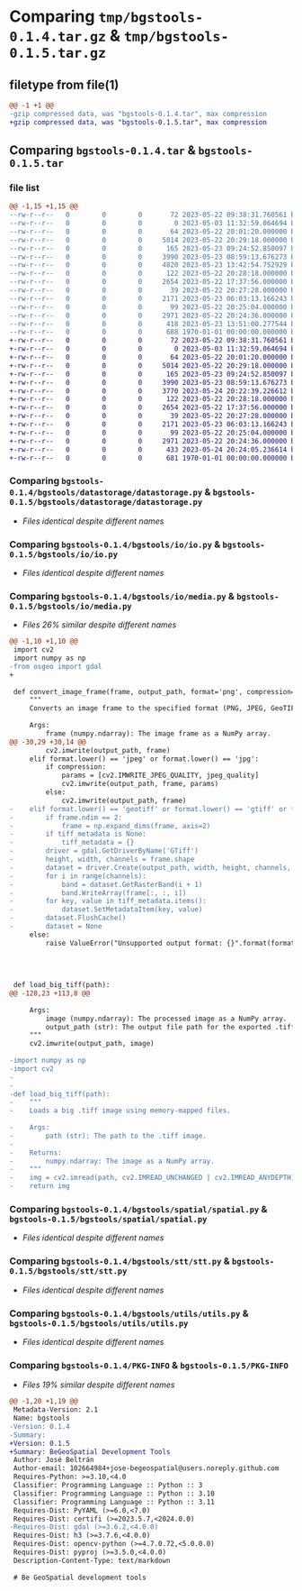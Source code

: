 # Comparing `tmp/bgstools-0.1.4.tar.gz` & `tmp/bgstools-0.1.5.tar.gz`

## filetype from file(1)

```diff
@@ -1 +1 @@
-gzip compressed data, was "bgstools-0.1.4.tar", max compression
+gzip compressed data, was "bgstools-0.1.5.tar", max compression
```

## Comparing `bgstools-0.1.4.tar` & `bgstools-0.1.5.tar`

### file list

```diff
@@ -1,15 +1,15 @@
--rw-r--r--   0        0        0       72 2023-05-22 09:38:31.760561 bgstools-0.1.4/README.md
--rw-r--r--   0        0        0        0 2023-05-03 11:32:59.064694 bgstools-0.1.4/bgstools/__init__.py
--rw-r--r--   0        0        0       64 2023-05-22 20:01:20.000000 bgstools-0.1.4/bgstools/datastorage/__init__.py
--rw-r--r--   0        0        0     5014 2023-05-22 20:29:18.000000 bgstools-0.1.4/bgstools/datastorage/datastorage.py
--rw-r--r--   0        0        0      165 2023-05-23 09:24:52.850097 bgstools-0.1.4/bgstools/io/__init__.py
--rw-r--r--   0        0        0     3990 2023-05-23 08:59:13.676273 bgstools-0.1.4/bgstools/io/io.py
--rw-r--r--   0        0        0     4820 2023-05-23 13:42:54.752929 bgstools-0.1.4/bgstools/io/media.py
--rw-r--r--   0        0        0      122 2023-05-22 20:28:18.000000 bgstools-0.1.4/bgstools/spatial/__init__.py
--rw-r--r--   0        0        0     2654 2023-05-22 17:37:56.000000 bgstools-0.1.4/bgstools/spatial/spatial.py
--rw-r--r--   0        0        0       39 2023-05-22 20:27:28.000000 bgstools-0.1.4/bgstools/stt/__init__.py
--rw-r--r--   0        0        0     2171 2023-05-23 06:03:13.166243 bgstools-0.1.4/bgstools/stt/stt.py
--rw-r--r--   0        0        0       99 2023-05-22 20:25:04.000000 bgstools-0.1.4/bgstools/utils/__init__.py
--rw-r--r--   0        0        0     2971 2023-05-22 20:24:36.000000 bgstools-0.1.4/bgstools/utils/utils.py
--rw-r--r--   0        0        0      418 2023-05-23 13:51:00.277544 bgstools-0.1.4/pyproject.toml
--rw-r--r--   0        0        0      688 1970-01-01 00:00:00.000000 bgstools-0.1.4/PKG-INFO
+-rw-r--r--   0        0        0       72 2023-05-22 09:38:31.760561 bgstools-0.1.5/README.md
+-rw-r--r--   0        0        0        0 2023-05-03 11:32:59.064694 bgstools-0.1.5/bgstools/__init__.py
+-rw-r--r--   0        0        0       64 2023-05-22 20:01:20.000000 bgstools-0.1.5/bgstools/datastorage/__init__.py
+-rw-r--r--   0        0        0     5014 2023-05-22 20:29:18.000000 bgstools-0.1.5/bgstools/datastorage/datastorage.py
+-rw-r--r--   0        0        0      165 2023-05-23 09:24:52.850097 bgstools-0.1.5/bgstools/io/__init__.py
+-rw-r--r--   0        0        0     3990 2023-05-23 08:59:13.676273 bgstools-0.1.5/bgstools/io/io.py
+-rw-r--r--   0        0        0     3770 2023-05-24 20:22:39.226612 bgstools-0.1.5/bgstools/io/media.py
+-rw-r--r--   0        0        0      122 2023-05-22 20:28:18.000000 bgstools-0.1.5/bgstools/spatial/__init__.py
+-rw-r--r--   0        0        0     2654 2023-05-22 17:37:56.000000 bgstools-0.1.5/bgstools/spatial/spatial.py
+-rw-r--r--   0        0        0       39 2023-05-22 20:27:28.000000 bgstools-0.1.5/bgstools/stt/__init__.py
+-rw-r--r--   0        0        0     2171 2023-05-23 06:03:13.166243 bgstools-0.1.5/bgstools/stt/stt.py
+-rw-r--r--   0        0        0       99 2023-05-22 20:25:04.000000 bgstools-0.1.5/bgstools/utils/__init__.py
+-rw-r--r--   0        0        0     2971 2023-05-22 20:24:36.000000 bgstools-0.1.5/bgstools/utils/utils.py
+-rw-r--r--   0        0        0      433 2023-05-24 20:24:05.236614 bgstools-0.1.5/pyproject.toml
+-rw-r--r--   0        0        0      681 1970-01-01 00:00:00.000000 bgstools-0.1.5/PKG-INFO
```

### Comparing `bgstools-0.1.4/bgstools/datastorage/datastorage.py` & `bgstools-0.1.5/bgstools/datastorage/datastorage.py`

 * *Files identical despite different names*

### Comparing `bgstools-0.1.4/bgstools/io/io.py` & `bgstools-0.1.5/bgstools/io/io.py`

 * *Files identical despite different names*

### Comparing `bgstools-0.1.4/bgstools/io/media.py` & `bgstools-0.1.5/bgstools/io/media.py`

 * *Files 26% similar despite different names*

```diff
@@ -1,10 +1,10 @@
 import cv2
 import numpy as np
-from osgeo import gdal
+
 
 def convert_image_frame(frame, output_path, format='png', compression=False, jpeg_quality=95, tiff_metadata=None):
     """
     Converts an image frame to the specified format (PNG, JPEG, GeoTIFF).
 
     Args:
         frame (numpy.ndarray): The image frame as a NumPy array.
@@ -30,29 +30,14 @@
         cv2.imwrite(output_path, frame)
     elif format.lower() == 'jpeg' or format.lower() == 'jpg':
         if compression:
             params = [cv2.IMWRITE_JPEG_QUALITY, jpeg_quality]
             cv2.imwrite(output_path, frame, params)
         else:
             cv2.imwrite(output_path, frame)
-    elif format.lower() == 'geotiff' or format.lower() == 'gtiff' or format.lower() == 'tiff':
-        if frame.ndim == 2:
-            frame = np.expand_dims(frame, axis=2)
-        if tiff_metadata is None:
-            tiff_metadata = {}
-        driver = gdal.GetDriverByName('GTiff')
-        height, width, channels = frame.shape
-        dataset = driver.Create(output_path, width, height, channels, gdal.GDT_Byte)
-        for i in range(channels):
-            band = dataset.GetRasterBand(i + 1)
-            band.WriteArray(frame[:, :, i])
-        for key, value in tiff_metadata.items():
-            dataset.SetMetadataItem(key, value)
-        dataset.FlushCache()
-        dataset = None
     else:
         raise ValueError("Unsupported output format: {}".format(format))
 
 
 
 
 def load_big_tiff(path):
@@ -128,23 +113,8 @@
 
     Args:
         image (numpy.ndarray): The processed image as a NumPy array.
         output_path (str): The output file path for the exported .tiff file.
     """
     cv2.imwrite(output_path, image)
 
-import numpy as np
-import cv2
-
-
-def load_big_tiff(path):
-    """
-    Loads a big .tiff image using memory-mapped files.
 
-    Args:
-        path (str): The path to the .tiff image.
-
-    Returns:
-        numpy.ndarray: The image as a NumPy array.
-    """
-    img = cv2.imread(path, cv2.IMREAD_UNCHANGED | cv2.IMREAD_ANYDEPTH)
-    return img
```

### Comparing `bgstools-0.1.4/bgstools/spatial/spatial.py` & `bgstools-0.1.5/bgstools/spatial/spatial.py`

 * *Files identical despite different names*

### Comparing `bgstools-0.1.4/bgstools/stt/stt.py` & `bgstools-0.1.5/bgstools/stt/stt.py`

 * *Files identical despite different names*

### Comparing `bgstools-0.1.4/bgstools/utils/utils.py` & `bgstools-0.1.5/bgstools/utils/utils.py`

 * *Files identical despite different names*

### Comparing `bgstools-0.1.4/PKG-INFO` & `bgstools-0.1.5/PKG-INFO`

 * *Files 19% similar despite different names*

```diff
@@ -1,20 +1,19 @@
 Metadata-Version: 2.1
 Name: bgstools
-Version: 0.1.4
-Summary: 
+Version: 0.1.5
+Summary: BeGeoSpatial Development Tools
 Author: José Beltrán
 Author-email: 102664984+jose-begeospatial@users.noreply.github.com
 Requires-Python: >=3.10,<4.0
 Classifier: Programming Language :: Python :: 3
 Classifier: Programming Language :: Python :: 3.10
 Classifier: Programming Language :: Python :: 3.11
 Requires-Dist: PyYAML (>=6.0,<7.0)
 Requires-Dist: certifi (>=2023.5.7,<2024.0.0)
-Requires-Dist: gdal (>=3.6.2,<4.0.0)
 Requires-Dist: h3 (>=3.7.6,<4.0.0)
 Requires-Dist: opencv-python (>=4.7.0.72,<5.0.0.0)
 Requires-Dist: pyproj (>=3.5.0,<4.0.0)
 Description-Content-Type: text/markdown
 
 # Be GeoSpatial development tools
```

